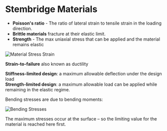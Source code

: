 # Stembridge Materials

- **Poisson's ratio** - The ratio of lateral strain to tensile strain in the loading direction.
- **Brittle materials** fracture at their elastic limit.
- **Strength** - The max uniaxial stress that can be applied and the material remains elastic

![Material Stress Strain](Material%20Stress%20Strain.png)

**Strain-to-failure** also known as ductility

**Stiffness-limited design**: a maximum allowable deflection under the design load  
**Strength-limited design**: a maximum allowable load can be applied while remaining in the elastic regime.

Bending stresses are due to bending moments:

![Bending Stresses](Bending%20Stresses.png)

The maximum stresses occur at the surface – so the limiting value for the material is reached here first.
